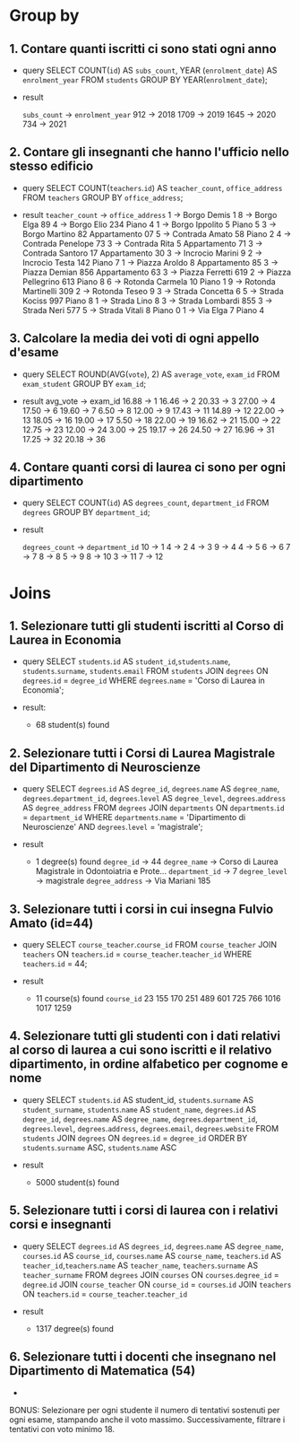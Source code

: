 # Group by

## 1. Contare quanti iscritti ci sono stati ogni anno
- query
    SELECT COUNT(`id`) AS `subs_count`, YEAR (`enrolment_date`) AS `enrolment_year`
    FROM `students`
    GROUP BY YEAR(`enrolment_date`);

- result 

    `subs_count` -> `enrolment_year`
    912          ->   2018
    1709         ->   2019
    1645         ->   2020
    734          ->   2021

## 2. Contare gli insegnanti che hanno l'ufficio nello stesso edificio
- query
    SELECT COUNT(`teachers`.`id`) AS `teacher_count`, `office_address`
    FROM `teachers`
    GROUP BY `office_address`;

- result 
    `teacher_count` ->   `office_address`
    1             ->     Borgo Demis 1
    8             ->     Borgo Elga 89
    4             ->     Borgo Elio 234 Piano 4
    1             ->     Borgo Ippolito 5 Piano 5
    3             ->     Borgo Martino 82 Appartamento 07
    5             ->     Contrada Amato 58 Piano 2
    4             ->     Contrada Penelope 73
    3             ->     Contrada Rita 5 Appartamento 71
    3             ->     Contrada Santoro 17 Appartamento 30
    3             ->     Incrocio Marini 9
    2             ->     Incrocio Testa 142 Piano 7
    1             ->     Piazza Aroldo 8 Appartamento 85
    3             ->     Piazza Demian 856 Appartamento 63
    3             ->     Piazza Ferretti 619
    2             ->     Piazza Pellegrino 613 Piano 8
    6             ->     Rotonda Carmela 10 Piano 1
    9             ->     Rotonda Martinelli 309
    2             ->     Rotonda Teseo 9
    3             ->     Strada Concetta 6
    5             ->     Strada Kociss 997 Piano 8
    1             ->     Strada Lino 8
    3             ->     Strada Lombardi 855
    3             ->     Strada Neri 577
    5             ->     Strada Vitali 8 Piano 0
    1             ->     Via Elga 7 Piano 4

## 3. Calcolare la media dei voti di ogni appello d'esame
- query
    SELECT ROUND(AVG(`vote`), 2) AS `average_vote`, `exam_id`
    FROM `exam_student`
    GROUP BY `exam_id`;

- result 
    avg_vote -> exam_id
    16.88   ->  1
    16.46   ->  2
    20.33   ->  3
    27.00   ->  4
    17.50   ->  6
    19.60   ->  7
    6.50    ->  8
    12.00   ->  9
    17.43   ->  11
    14.89   ->  12
    22.00   ->  13
    18.05   ->  16
    19.00   ->  17
    5.50    ->  18
    22.00   ->  19
    16.62   ->  21
    15.00   ->  22
    12.75   ->  23
    12.00   ->  24
    3.00    ->  25
    19.17   ->  26
    24.50   ->  27
    16.96   ->  31
    17.25   ->  32
    20.18   ->  36

## 4. Contare quanti corsi di laurea ci sono per ogni dipartimento
- query
    SELECT COUNT(`id`) AS `degrees_count`, `department_id`
    FROM `degrees`
    GROUP BY `department_id`;

- result

    `degrees_count` -> `department_id`
    10              ->  1
    4               ->  2
    4               ->  3
    9               ->  4
    4               ->  5
    6               ->  6
    7               ->  7
    8               ->  8
    5               ->  9
    8               ->  10
    3               ->  11
    7               ->  12


# Joins
## 1. Selezionare tutti gli studenti iscritti al Corso di Laurea in Economia
- query 
    SELECT `students`.`id` AS `student_id`,`students`.`name`, `students`.`surname`, `students`.`email`
    FROM `students`
    JOIN `degrees` ON `degrees`.`id` = `degree_id`
    WHERE `degrees`.`name` = 'Corso di Laurea in Economia';

- result: 
    - 68 student(s) found

## 2. Selezionare tutti i Corsi di Laurea Magistrale del Dipartimento di Neuroscienze
- query
    SELECT `degrees`.`id` AS `degree_id`, `degrees`.`name` AS `degree_name`, `degrees`.`department_id`, `degrees`.`level` AS `degree_level`, `degrees`.`address` AS `degree_address`
    FROM `degrees`
    JOIN `departments` ON `departments`.`id` = `department_id`
    WHERE `departments`.`name` = 'Dipartimento di Neuroscienze'
    AND `degrees`.`level` = 'magistrale';

- result
    - 1 degree(s) found
    `degree_id`      -> 44
    `degree_name`    -> Corso di Laurea Magistrale in Odontoiatria e Prote...
    `department_id`  -> 7
    `degree_level`   -> magistrale
    `degree_address` -> Via Mariani 185

## 3. Selezionare tutti i corsi in cui insegna Fulvio Amato (id=44)
- query
    SELECT `course_teacher`.`course_id`
    FROM `course_teacher`
    JOIN `teachers`
    ON `teachers`.`id` = `course_teacher`.`teacher_id`
    WHERE `teachers`.`id` = 44;

- result
    - 11 course(s) found
    `course_id`	
        23
        155
        170
        251
        489
        601
        725
        766
        1016
        1017
        1259

## 4. Selezionare tutti gli studenti con i dati relativi al corso di laurea a cui sono iscritti e il relativo dipartimento, in ordine alfabetico per cognome e nome
- query
    SELECT `students`.`id` AS student_id,  `students`.`surname` AS `student_surname`, `students`.`name` AS `student_name`, `degrees`.`id` AS `degree_id`, `degrees`.`name` AS `degree_name`, `degrees`.`department_id`, `degrees`.`level`, `degrees`.`address`, `degrees`.`email`, `degrees`.`website`
    FROM `students` 
    JOIN `degrees` ON `degrees`.`id` = `degree_id`
    ORDER BY `students`.`surname` ASC, `students`.`name` ASC

- result
    - 5000 student(s) found

## 5. Selezionare tutti i corsi di laurea con i relativi corsi e insegnanti
- query
    SELECT `degrees`.`id` AS `degrees_id`, `degrees`.`name` AS `degree_name`, `courses`.`id` AS `course_id`, `courses`.`name` AS `course_name`, `teachers`.`id` AS `teacher_id`,`teachers`.`name` AS `teacher_name`, `teachers`.`surname` AS `teacher_surname`
    FROM `degrees`
    JOIN `courses` ON `courses`.`degree_id` = `degree`.`id`
    JOIN `course_teacher` ON `course_id` = `courses`.`id`
    JOIN `teachers` ON `teachers`.`id` = `course_teacher`.`teacher_id`

- result
    - 1317 degree(s) found
 
## 6. Selezionare tutti i docenti che insegnano nel Dipartimento di Matematica (54)
- 


BONUS: Selezionare per ogni studente il numero di tentativi sostenuti per ogni esame, stampando anche il voto massimo. Successivamente, filtrare i tentativi con voto minimo 18.